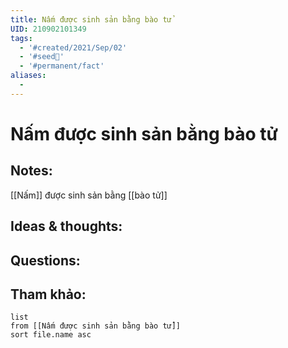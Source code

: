 ```yaml
---
title: Nấm được sinh sản bằng bào tử
UID: 210902101349
tags:
  - '#created/2021/Sep/02'
  - '#seed🥜'
  - '#permanent/fact'
aliases:
  - 
---
```

# Nấm được sinh sản bằng bào tử

## Notes:
[[Nấm]] được sinh sản bằng [[bào tử]]

## Ideas & thoughts:

## Questions:


## Tham khảo:
```dataview
list
from [[Nấm được sinh sản bằng bào tử]]
sort file.name asc
```